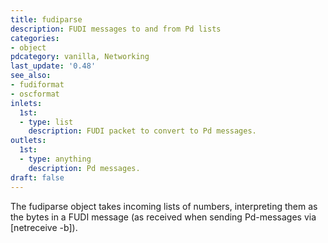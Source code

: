 ```yaml
---
title: fudiparse
description: FUDI messages to and from Pd lists
categories:
- object
pdcategory: vanilla, Networking
last_update: '0.48'
see_also:
- fudiformat
- oscformat
inlets:
  1st:
  - type: list
    description: FUDI packet to convert to Pd messages.
outlets:
  1st:
  - type: anything
    description: Pd messages.
draft: false
---
```

The fudiparse object takes incoming lists of numbers, interpreting them as the bytes in a FUDI message (as received when sending Pd-messages via [netreceive -b]).
